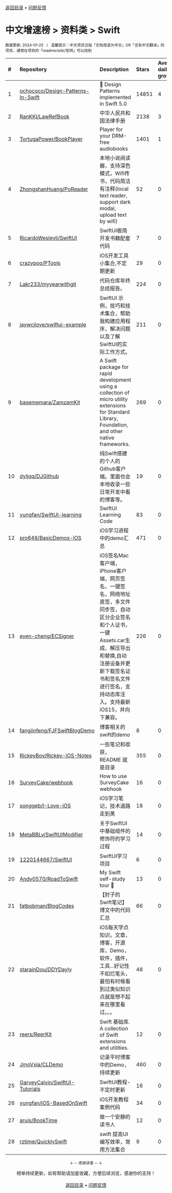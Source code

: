 <a href="https://gitee.com/GrowingGit/GitHub-Chinese-Top-Charts#github中文排行榜">返回目录</a> • <a href="/content/docs/feedback.md">问题反馈</a>

# 中文增速榜 > 资料类 > Swift
<sub>数据更新: 2024-01-25&nbsp;&nbsp;&nbsp;/&nbsp;&nbsp;&nbsp;温馨提示：中文项目泛指「文档母语为中文」OR「含有中文翻译」的项目，通常在项目的「readme/wiki/官网」可以找到</sub>

|#|Repository|Description|Stars|Average daily growth|Updated|
|:-|:-|:-|:-|:-|:-|
|1|[ochococo/Design-Patterns-In-Swift](https://github.com/ochococo/Design-Patterns-In-Swift)|📖 Design Patterns implemented in Swift 5.0|14851|4|2024-01-18|
|2|[RanKKI/LawRefBook](https://github.com/RanKKI/LawRefBook)|中华人民共和国法律手册|2138|3|2023-12-31|
|3|[TortugaPower/BookPlayer](https://github.com/TortugaPower/BookPlayer)|Player for your DRM-free audiobooks|1401|1|2024-01-21|
|4|[ZhongshanHuang/PoReader](https://github.com/ZhongshanHuang/PoReader)|本地小说阅读器，支持深色模式，Wifi传书，代码简洁有注释(local text reader, support dark modal, upload text by wifi)|52|0|2023-12-04|
|5|[RicardoWesleyli/SwiftUI](https://github.com/RicardoWesleyli/SwiftUI)|SwiftUI极简开发书籍配套代码|7|0|2023-08-30|
|6|[crazypoo/PTools](https://github.com/crazypoo/PTools)|iOS开发工具小集合,不定期更新|29|0|2024-01-21|
|7|[Lakr233/myyearwithgit](https://github.com/Lakr233/myyearwithgit)|代码仓库年终总结报告。|224|0|2023-12-24|
|8|[jaywcjlove/swiftui-example](https://github.com/jaywcjlove/swiftui-example)|SwiftUI 示例，技巧和技术集合，帮助我构建应用程序，解决问题以及了解SwiftUI的实际工作方式。|211|0|2023-11-29|
|9|[basememara/ZamzamKit](https://github.com/basememara/ZamzamKit)|A Swift package for rapid development using a collection of micro utility extensions for Standard Library, Foundation, and other native frameworks.|269|0|2023-09-23|
|10|[dyljqq/DJGithub](https://github.com/dyljqq/DJGithub)|纯Swift搭建的个人的Github客户端。里面也会本地收录一些日常开发中看的博客等。|19|0|2023-12-16|
|11|[yungfan/SwiftUI-learning](https://github.com/yungfan/SwiftUI-learning)|SwiftUI Learning Code|83|0|2024-01-19|
|12|[pro648/BasicDemos-iOS](https://github.com/pro648/BasicDemos-iOS)|iOS学习进程中的demo汇总|471|0|2023-10-04|
|13|[even-cheng/ECSigner](https://github.com/even-cheng/ECSigner)|iOS签名Mac客户端，iPhone客户端，网页签名，一键签名，网络地址直签，多文件同步签，自动区分企业签名和个人证书，一键Assets.car生成、解压导出和替换,自动注册设备并更新下载签名证书和签名文件进行签名，支持动态库注入。支持最新iOS15，并向下兼容。|226|0|2023-12-25|
|14|[fangjinfeng/FJFSwiftBlogDemo](https://github.com/fangjinfeng/FJFSwiftBlogDemo)|博客相关的swift的demo|8|0|2023-11-22|
|15|[RickeyBoy/Rickey-iOS-Notes](https://github.com/RickeyBoy/Rickey-iOS-Notes)|一些笔记和收获，README 就是目录|355|0|2024-01-24|
|16|[SurveyCake/webhook](https://github.com/SurveyCake/webhook)|How to use SurveyCake webhook|16|0|2024-01-23|
|17|[songgeb/I-Love-iOS](https://github.com/songgeb/I-Love-iOS)|iOS学习笔记，技术道路走到黑|18|0|2023-09-29|
|18|[MetaBBLv/SwiftUIModifier](https://github.com/MetaBBLv/SwiftUIModifier)|关于SwiftUI中基础组件的修饰符的学习过程|14|0|2023-09-07|
|19|[1220144667/SwiftUI](https://github.com/1220144667/SwiftUI)|SwiftUI学习项目|6|0|2023-11-16|
|20|[Andy0570/RoadToSwift](https://github.com/Andy0570/RoadToSwift)|My Swift self-study tour 🤪 |13|0|2023-11-08|
|21|[fatbobman/BlogCodes](https://github.com/fatbobman/BlogCodes)|【肘子的Swift笔记】博文中的代码汇总|66|0|2024-01-08|
|22|[starainDou/DDYDayly](https://github.com/starainDou/DDYDayly)|iOS每天学点知识。文章，博客，开源库，Demo，软件，插件，工具...好记性不如烂笔头，最怕有时候看到过类似知识点就是想不起来在哪里看过。。。|48|0|2023-08-18|
|23|[reers/ReerKit](https://github.com/reers/ReerKit)|Swift 基础库. A collection of Swift extensions and utilities.|12|0|2024-01-24|
|24|[JmoVxia/CLDemo](https://github.com/JmoVxia/CLDemo)|记录平时博客中的Demo，持续更新|460|0|2024-01-12|
|25|[GarveyCalvin/SwiftUI-Tutorials](https://github.com/GarveyCalvin/SwiftUI-Tutorials)|SwiftUI教程-不定时更新|16|0|2023-10-16|
|26|[yungfan/iOS-BasedOnSwift](https://github.com/yungfan/iOS-BasedOnSwift)|iOS开发教程案例代码|34|0|2023-08-12|
|27|[aruis/BookTime](https://github.com/aruis/BookTime)|做一个安静的读书人|12|0|2024-01-05|
|28|[rztime/QuicklySwift](https://github.com/rztime/QuicklySwift)|swift 提高UI编写效率，常用方法集合|9|0|2024-01-04|

<div align="center">
    <p><sub>↓ -- 感谢读者 -- ↓</sub></p>
    榜单持续更新，如有帮助请加星收藏，方便后续浏览，感谢你的支持！
</div>

<br/>

<div align="center"><a href="https://gitee.com/GrowingGit/GitHub-Chinese-Top-Charts#github中文排行榜">返回目录</a> • <a href="/content/docs/feedback.md">问题反馈</a></div>
